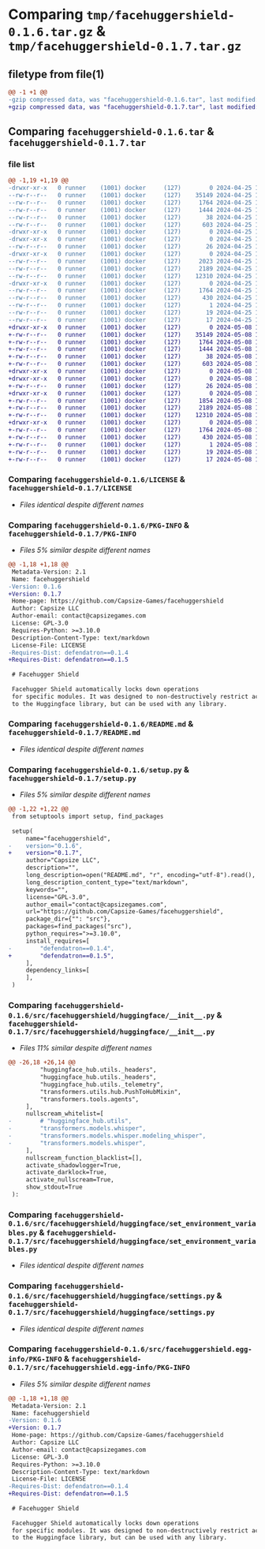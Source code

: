# Comparing `tmp/facehuggershield-0.1.6.tar.gz` & `tmp/facehuggershield-0.1.7.tar.gz`

## filetype from file(1)

```diff
@@ -1 +1 @@
-gzip compressed data, was "facehuggershield-0.1.6.tar", last modified: Thu Apr 25 17:48:42 2024, max compression
+gzip compressed data, was "facehuggershield-0.1.7.tar", last modified: Wed May  8 18:17:18 2024, max compression
```

## Comparing `facehuggershield-0.1.6.tar` & `facehuggershield-0.1.7.tar`

### file list

```diff
@@ -1,19 +1,19 @@
-drwxr-xr-x   0 runner    (1001) docker     (127)        0 2024-04-25 17:48:42.253372 facehuggershield-0.1.6/
--rw-r--r--   0 runner    (1001) docker     (127)    35149 2024-04-25 17:48:38.000000 facehuggershield-0.1.6/LICENSE
--rw-r--r--   0 runner    (1001) docker     (127)     1764 2024-04-25 17:48:42.249372 facehuggershield-0.1.6/PKG-INFO
--rw-r--r--   0 runner    (1001) docker     (127)     1444 2024-04-25 17:48:38.000000 facehuggershield-0.1.6/README.md
--rw-r--r--   0 runner    (1001) docker     (127)       38 2024-04-25 17:48:42.253372 facehuggershield-0.1.6/setup.cfg
--rw-r--r--   0 runner    (1001) docker     (127)      603 2024-04-25 17:48:38.000000 facehuggershield-0.1.6/setup.py
-drwxr-xr-x   0 runner    (1001) docker     (127)        0 2024-04-25 17:48:42.249372 facehuggershield-0.1.6/src/
-drwxr-xr-x   0 runner    (1001) docker     (127)        0 2024-04-25 17:48:42.249372 facehuggershield-0.1.6/src/facehuggershield/
--rw-r--r--   0 runner    (1001) docker     (127)       26 2024-04-25 17:48:38.000000 facehuggershield-0.1.6/src/facehuggershield/__init__.py
-drwxr-xr-x   0 runner    (1001) docker     (127)        0 2024-04-25 17:48:42.249372 facehuggershield-0.1.6/src/facehuggershield/huggingface/
--rw-r--r--   0 runner    (1001) docker     (127)     2023 2024-04-25 17:48:38.000000 facehuggershield-0.1.6/src/facehuggershield/huggingface/__init__.py
--rw-r--r--   0 runner    (1001) docker     (127)     2189 2024-04-25 17:48:38.000000 facehuggershield-0.1.6/src/facehuggershield/huggingface/set_environment_variables.py
--rw-r--r--   0 runner    (1001) docker     (127)    12310 2024-04-25 17:48:38.000000 facehuggershield-0.1.6/src/facehuggershield/huggingface/settings.py
-drwxr-xr-x   0 runner    (1001) docker     (127)        0 2024-04-25 17:48:42.249372 facehuggershield-0.1.6/src/facehuggershield.egg-info/
--rw-r--r--   0 runner    (1001) docker     (127)     1764 2024-04-25 17:48:42.000000 facehuggershield-0.1.6/src/facehuggershield.egg-info/PKG-INFO
--rw-r--r--   0 runner    (1001) docker     (127)      430 2024-04-25 17:48:42.000000 facehuggershield-0.1.6/src/facehuggershield.egg-info/SOURCES.txt
--rw-r--r--   0 runner    (1001) docker     (127)        1 2024-04-25 17:48:42.000000 facehuggershield-0.1.6/src/facehuggershield.egg-info/dependency_links.txt
--rw-r--r--   0 runner    (1001) docker     (127)       19 2024-04-25 17:48:42.000000 facehuggershield-0.1.6/src/facehuggershield.egg-info/requires.txt
--rw-r--r--   0 runner    (1001) docker     (127)       17 2024-04-25 17:48:42.000000 facehuggershield-0.1.6/src/facehuggershield.egg-info/top_level.txt
+drwxr-xr-x   0 runner    (1001) docker     (127)        0 2024-05-08 18:17:18.687254 facehuggershield-0.1.7/
+-rw-r--r--   0 runner    (1001) docker     (127)    35149 2024-05-08 18:17:14.000000 facehuggershield-0.1.7/LICENSE
+-rw-r--r--   0 runner    (1001) docker     (127)     1764 2024-05-08 18:17:18.687254 facehuggershield-0.1.7/PKG-INFO
+-rw-r--r--   0 runner    (1001) docker     (127)     1444 2024-05-08 18:17:14.000000 facehuggershield-0.1.7/README.md
+-rw-r--r--   0 runner    (1001) docker     (127)       38 2024-05-08 18:17:18.687254 facehuggershield-0.1.7/setup.cfg
+-rw-r--r--   0 runner    (1001) docker     (127)      603 2024-05-08 18:17:14.000000 facehuggershield-0.1.7/setup.py
+drwxr-xr-x   0 runner    (1001) docker     (127)        0 2024-05-08 18:17:18.683254 facehuggershield-0.1.7/src/
+drwxr-xr-x   0 runner    (1001) docker     (127)        0 2024-05-08 18:17:18.683254 facehuggershield-0.1.7/src/facehuggershield/
+-rw-r--r--   0 runner    (1001) docker     (127)       26 2024-05-08 18:17:14.000000 facehuggershield-0.1.7/src/facehuggershield/__init__.py
+drwxr-xr-x   0 runner    (1001) docker     (127)        0 2024-05-08 18:17:18.687254 facehuggershield-0.1.7/src/facehuggershield/huggingface/
+-rw-r--r--   0 runner    (1001) docker     (127)     1854 2024-05-08 18:17:14.000000 facehuggershield-0.1.7/src/facehuggershield/huggingface/__init__.py
+-rw-r--r--   0 runner    (1001) docker     (127)     2189 2024-05-08 18:17:14.000000 facehuggershield-0.1.7/src/facehuggershield/huggingface/set_environment_variables.py
+-rw-r--r--   0 runner    (1001) docker     (127)    12310 2024-05-08 18:17:14.000000 facehuggershield-0.1.7/src/facehuggershield/huggingface/settings.py
+drwxr-xr-x   0 runner    (1001) docker     (127)        0 2024-05-08 18:17:18.687254 facehuggershield-0.1.7/src/facehuggershield.egg-info/
+-rw-r--r--   0 runner    (1001) docker     (127)     1764 2024-05-08 18:17:18.000000 facehuggershield-0.1.7/src/facehuggershield.egg-info/PKG-INFO
+-rw-r--r--   0 runner    (1001) docker     (127)      430 2024-05-08 18:17:18.000000 facehuggershield-0.1.7/src/facehuggershield.egg-info/SOURCES.txt
+-rw-r--r--   0 runner    (1001) docker     (127)        1 2024-05-08 18:17:18.000000 facehuggershield-0.1.7/src/facehuggershield.egg-info/dependency_links.txt
+-rw-r--r--   0 runner    (1001) docker     (127)       19 2024-05-08 18:17:18.000000 facehuggershield-0.1.7/src/facehuggershield.egg-info/requires.txt
+-rw-r--r--   0 runner    (1001) docker     (127)       17 2024-05-08 18:17:18.000000 facehuggershield-0.1.7/src/facehuggershield.egg-info/top_level.txt
```

### Comparing `facehuggershield-0.1.6/LICENSE` & `facehuggershield-0.1.7/LICENSE`

 * *Files identical despite different names*

### Comparing `facehuggershield-0.1.6/PKG-INFO` & `facehuggershield-0.1.7/PKG-INFO`

 * *Files 5% similar despite different names*

```diff
@@ -1,18 +1,18 @@
 Metadata-Version: 2.1
 Name: facehuggershield
-Version: 0.1.6
+Version: 0.1.7
 Home-page: https://github.com/Capsize-Games/facehuggershield
 Author: Capsize LLC
 Author-email: contact@capsizegames.com
 License: GPL-3.0
 Requires-Python: >=3.10.0
 Description-Content-Type: text/markdown
 License-File: LICENSE
-Requires-Dist: defendatron==0.1.4
+Requires-Dist: defendatron==0.1.5
 
 # Facehugger Shield
 
 Facehugger Shield automatically locks down operations
 for specific modules. It was designed to non-destructively restrict access
 to the Huggingface library, but can be used with any library.
```

### Comparing `facehuggershield-0.1.6/README.md` & `facehuggershield-0.1.7/README.md`

 * *Files identical despite different names*

### Comparing `facehuggershield-0.1.6/setup.py` & `facehuggershield-0.1.7/setup.py`

 * *Files 5% similar despite different names*

```diff
@@ -1,22 +1,22 @@
 from setuptools import setup, find_packages
 
 setup(
     name="facehuggershield",
-    version="0.1.6",
+    version="0.1.7",
     author="Capsize LLC",
     description="",
     long_description=open("README.md", "r", encoding="utf-8").read(),
     long_description_content_type="text/markdown",
     keywords="",
     license="GPL-3.0",
     author_email="contact@capsizegames.com",
     url="https://github.com/Capsize-Games/facehuggershield",
     package_dir={"": "src"},
     packages=find_packages("src"),
     python_requires=">=3.10.0",
     install_requires=[
-        "defendatron==0.1.4",
+        "defendatron==0.1.5",
     ],
     dependency_links=[
     ],
 )
```

### Comparing `facehuggershield-0.1.6/src/facehuggershield/huggingface/__init__.py` & `facehuggershield-0.1.7/src/facehuggershield/huggingface/__init__.py`

 * *Files 11% similar despite different names*

```diff
@@ -26,18 +26,14 @@
         "huggingface_hub.utils._headers",
         "huggingface_hub.utils._headers",
         "huggingface_hub.utils._telemetry",
         "transformers.utils.hub.PushToHubMixin",
         "transformers.tools.agents",
     ],
     nullscream_whitelist=[
-        # "huggingface_hub.utils",
-        "transformers.models.whisper",
-        "transformers.models.whisper.modeling_whisper",
-        "transformers.models.whisper",
     ],
     nullscream_function_blacklist=[],
     activate_shadowlogger=True,
     activate_darklock=True,
     activate_nullscream=True,
     show_stdout=True
 ):
```

### Comparing `facehuggershield-0.1.6/src/facehuggershield/huggingface/set_environment_variables.py` & `facehuggershield-0.1.7/src/facehuggershield/huggingface/set_environment_variables.py`

 * *Files identical despite different names*

### Comparing `facehuggershield-0.1.6/src/facehuggershield/huggingface/settings.py` & `facehuggershield-0.1.7/src/facehuggershield/huggingface/settings.py`

 * *Files identical despite different names*

### Comparing `facehuggershield-0.1.6/src/facehuggershield.egg-info/PKG-INFO` & `facehuggershield-0.1.7/src/facehuggershield.egg-info/PKG-INFO`

 * *Files 5% similar despite different names*

```diff
@@ -1,18 +1,18 @@
 Metadata-Version: 2.1
 Name: facehuggershield
-Version: 0.1.6
+Version: 0.1.7
 Home-page: https://github.com/Capsize-Games/facehuggershield
 Author: Capsize LLC
 Author-email: contact@capsizegames.com
 License: GPL-3.0
 Requires-Python: >=3.10.0
 Description-Content-Type: text/markdown
 License-File: LICENSE
-Requires-Dist: defendatron==0.1.4
+Requires-Dist: defendatron==0.1.5
 
 # Facehugger Shield
 
 Facehugger Shield automatically locks down operations
 for specific modules. It was designed to non-destructively restrict access
 to the Huggingface library, but can be used with any library.
```

